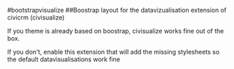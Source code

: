 #bootstrapvisualize
##Boostrap layout for the datavizualisation extension of civicrm (civisualize)

If you theme is already based on boostrap, civisualize works fine out of the box. 

If you don't, enable this extension that will add the missing stylesheets so the default datavisualisations work fine

